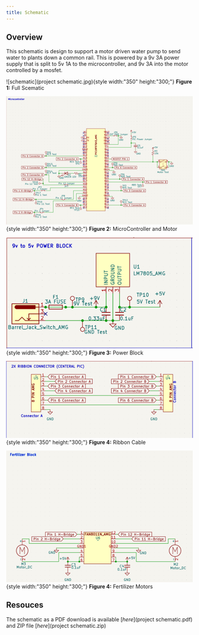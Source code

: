 ```yaml
---
title: Schematic
---
```


## Overview

This schematic is design to support a motor driven water pump to send water to plants down a common rail. This is powered by a 9v 3A power supply that is split to 5v 1A to the microcontroller, and 9v 3A into the motor controlled by a mosfet.


![schematic](project schematic.jpg){style width:"350" height:"300;"}
**Figure 1:** Full Scematic

![schematic](Microcontrollerv2.png){style width:"350" height:"300;"}
**Figure 2:** MicroController and Motor 

![schematic](9v-5vPowerBlock.png){style width:"350" height:"300;"}
**Figure 3:** Power Block 

![schematic](2xRibbionConnector.png){style width:"350" height:"300;"}
**Figure 4:** Ribbon Cable

![schematic](FertilizerBlock.png){style width:"350" height:"300;"}
**Figure 4:** Fertilizer Motors

## Resouces

The schematic as a PDF download is available [*here*](project schematic.pdf) and ZIP file [*here*](project schematic.zip)